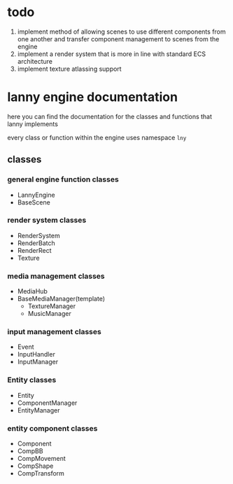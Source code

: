 # todo
1. implement method of allowing scenes to use different components from one another and transfer component management to scenes from the engine
2. implement a render system that is more in line with standard ECS architecture
3. implement texture atlassing support

# lanny engine documentation
here you can find the documentation for the classes and functions that lanny implements

every class or function within the engine uses namespace `lny`

## classes

### general engine function classes
- LannyEngine
- BaseScene

### render system classes
- RenderSystem
- RenderBatch
- RenderRect
- Texture

### media management classes
- MediaHub
- BaseMediaManager(template)
  - TextureManager
  - MusicManager

### input management classes
- Event
- InputHandler
- InputManager

### Entity classes
- Entity
- ComponentManager
- EntityManager

### entity component classes
- Component
- CompBB
- CompMovement
- CompShape
- CompTransform


